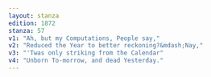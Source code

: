 ```yaml
---
layout: stanza
edition: 1872
stanza: 57
v1: "Ah, but my Computations, People say,"
v2: "Reduced the Year to better reckoning?&mdash;Nay,"
v3: "'Twas only striking from the Calendar"
v4: "Unborn To-morrow, and dead Yesterday."
---
```

